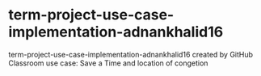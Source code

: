 # term-project-use-case-implementation-adnankhalid16
term-project-use-case-implementation-adnankhalid16 created by GitHub Classroom
use case:
Save a Time and location of congetion 
